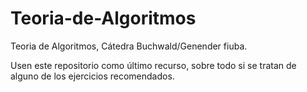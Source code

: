 # Teoria-de-Algoritmos
Teoria de Algoritmos, Cátedra Buchwald/Genender fiuba.

Usen este repositorio como último recurso, sobre todo si se tratan de alguno de los ejercicios recomendados.
